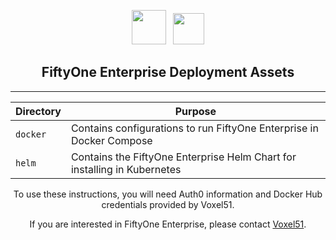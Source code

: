 <!-- markdownlint-disable no-inline-html line-length no-alt-text -->
<!-- markdownlint-disable-next-line first-line-heading -->
<div align="center">
<p align="center">

<!-- prettier-ignore -->
<img src="https://user-images.githubusercontent.com/25985824/106288517-2422e000-6216-11eb-871d-26ad2e7b1e59.png" height="55px"> &nbsp;
<img src="https://user-images.githubusercontent.com/25985824/106288518-24bb7680-6216-11eb-8f10-60052c519586.png" height="50px">
<!-- markdownlint-enable no-inline-html line-length no-alt-text -->

## FiftyOne Enterprise Deployment Assets

---

| Directory | Purpose                                                                   |
|-----------|---------------------------------------------------------------------------|
| `docker`  | Contains configurations to run FiftyOne Enterprise in Docker Compose      |
| `helm`    | Contains the FiftyOne Enterprise Helm Chart for installing in Kubernetes  |

To use these instructions, you will need Auth0 information and
Docker Hub credentials provided by Voxel51.

If you are interested in FiftyOne Enterprise, please contact
[Voxel51](https://voxel51.com/book-a-demo).
